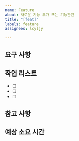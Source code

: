 ```yaml
---
name: Feature
about: 새로운 기능 추가 또는 기능관련
title: "[feat]"
labels: feature
assignees: lcyljy

---
```


## 요구 사항

## 작업 리스트

- [ ]
- [ ]
- [ ]

## 참고 사항

## 예상 소요 시간
